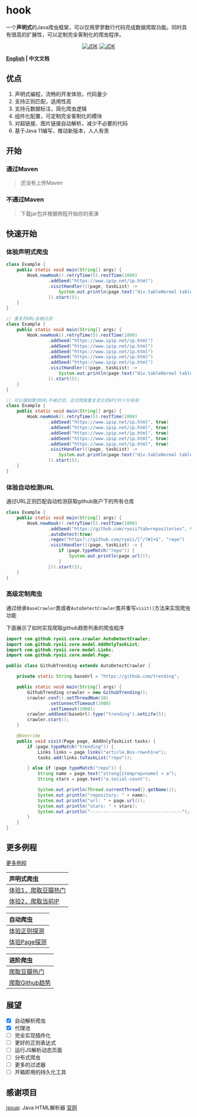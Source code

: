 # hook
一个**声明式**的Java爬虫框架，可以仅用寥寥数行代码完成数据爬取功能。同时具有很高的扩展性，可以定制完全客制化的爬虫程序。

<p align="center">
<a href="#"><img alt="JDK" src="https://img.shields.io/badge/JDK-11+-yellow.svg"/></a>
<a href="https://github.com/ryoii/hook/blob/master/LICENSE"><img alt="JDK" src="https://img.shields.io/badge/LICENSE-MIT+-lightgrey.svg"/></a>
<p>

**[English](https://github.com/ryoii/hook/blob/master/README.md) | 中文文档**

## 优点

1. 声明式编程，流畅的开发体验，代码量少
2. 支持正则匹配，适用性高
3. 支持元数据标注，简化爬虫逻辑
4. 组件化配置，可定制完全客制化的模块
5. 对超链接、图片链接自动解析，减少不必要的代码
6. 基于Java 11编写，推动新版本，人人有责

## 开始

### 通过Maven

> 还没有上传Maven

### 不通过Maven

> 下载jar包并根据例程开始你的表演

## 快速开始

### 体验声明式爬虫

```java
class Example {
    public static void main(String[] args) {
        Hook.newHook().retryTime(5).restTime(1000)
                .addSeed("https://www.ipip.net/ip.html")
                .visitHandler(((page, taskList) -> 
                    System.out.println(page.text("div.tableNormal table a"))
                )).start(5);
    }
}

// 重复的URL会被过滤
class Example {
    public static void main(String[] args) {
        Hook.newHook().retryTime(5).restTime(1000)
                .addSeed("https://www.ipip.net/ip.html")
                .addSeed("https://www.ipip.net/ip.html")
                .addSeed("https://www.ipip.net/ip.html")
                .addSeed("https://www.ipip.net/ip.html")
                .addSeed("https://www.ipip.net/ip.html")
                .visitHandler(((page, taskList) -> 
                    System.out.println(page.text("div.tableNormal table a"))
                )).start(5);
    }
}

// 可以强制要求URL不被过滤，这对爬取重复变化的API时十分有用
class Example {
    public static void main(String[] args) {
        Hook.newHook().retryTime(5).restTime(1000)
                .addSeed("https://www.ipip.net/ip.html", true)
                .addSeed("https://www.ipip.net/ip.html", true)
                .addSeed("https://www.ipip.net/ip.html", true)
                .addSeed("https://www.ipip.net/ip.html", true)
                .addSeed("https://www.ipip.net/ip.html", true)
                .visitHandler(((page, taskList) -> 
                    System.out.println(page.text("div.tableNormal table a"))
                )).start(5);
    }
}
```

### 体验自动检测URL

通过URL正则匹配自动检测获取github账户下的所有仓库

```java
class Example {
    public static void main(String[] args) {
        Hook.newHook().retryTime(5).restTime(1000)
                .addSeed("https://github.com/ryoii?tab=repositories", true)
                .autoDetect(true)
                .regex("https?://github.com/ryoii/[^/?#]+$", "repo")
                .visitHandler(((page, taskList) -> {
                    if (page.typeMatch("repo")) {
                        System.out.println(page.url());
                    }
                })).start(5);
    }
}
```

### 高级定制爬虫

通过继承`BaseCrawler`类或者`AutoDetectCrawler`类并重写`visit()`方法来实现爬虫功能

下面展示了如何实现爬取github趋势列表的爬虫程序

```java
import com.github.ryoii.core.crawler.AutoDetectCrawler;
import com.github.ryoii.core.model.AddOnlyTaskList;
import com.github.ryoii.core.model.Links;
import com.github.ryoii.core.model.Page;

public class GithubTrending extends AutoDetectCrawler {

    private static String baseUrl = "https://github.com/trending";

    public static void main(String[] args) {
        GithubTrending crawler = new GithubTrending();
        crawler.conf().setThreadNum(10)
                .setConnectTimeout(1000)
                .setTimeout(1000);
        crawler.addSeed(baseUrl).type("trending").setLife(5);
        crawler.start();
    }

    @Override
    public void visit(Page page, AddOnlyTaskList tasks) {
        if (page.typeMatch("trending")) {
            Links links = page.links("article.Box-row>h1>a");
            tasks.add(links.toTaskList("repo"));

        } else if (page.typeMatch("repo")) {
            String name = page.text("strong[itemprop=name] > a");
            String stars = page.text("a.social-count");

            System.out.println(Thread.currentThread().getName());
            System.out.println("repository: " + name);
            System.out.println("url: " + page.url());
            System.out.println("stars: " + stars);
            System.out.println("-----------------------------------");
        }
    }
}

```

## 更多例程

[更多例程](https://github.com/ryoii/hook/tree/master/example)

|声明式爬虫|
|:---|
|[体验1，爬取豆瓣热门](https://github.com/ryoii/hook/blob/master/example/DoubanChartHook.java)|
|[体验2，爬取当前IP](https://github.com/ryoii/hook/blob/master/example/IpCrawler.java)|

|自动爬虫|
|:---|
|[体验正则探测](https://github.com/ryoii/hook/blob/master/example/RegexExample.java)|
|[体验Page探测](https://github.com/ryoii/hook/blob/master/example/PageDetect.java)|

|进阶爬虫|
|:---|
|[爬取豆瓣热门](https://github.com/ryoii/hook/blob/master/example/DoubanChart.java)|
|[爬取Github趋势](https://github.com/ryoii/hook/blob/master/example/GithubTrending.java)|

## 展望

+ [x] 自动解析爬虫
+ [x] 代理池
+ [ ] 完全实现插件化
+ [ ] 更好的正则表达式
+ [ ] 运行JS解析动态页面
+ [ ] 分布式爬虫
+ [ ] 更多的过滤器
+ [ ] 开箱即用的持久化工具

## 感谢项目

[jsoup](https://github.com/jhy/jsoup): Java HTML解析器 [官网](https://jsoup.org/)

